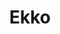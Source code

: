 ---
layout: post
title: Ekko
description: Simple utility to enable quick collaboration
thumb_image: "documentation/sample-image.jpg"
tags: [macos, swift, hci, design]
---